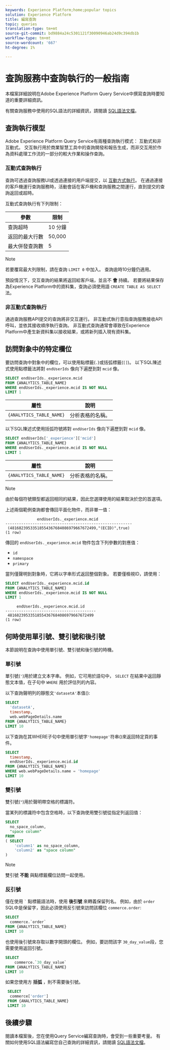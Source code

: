 ```yaml
---
keywords: Experience Platform;home;popular topics
solution: Experience Platform
title: 編寫查詢
topic: queries
translation-type: tm+mt
source-git-commit: bd9884a24c5301121f30090946ab24d9c394db1b
workflow-type: tm+mt
source-wordcount: '667'
ht-degree: 1%

---
```



# 查詢服務中查詢執行的一般指南

本檔案詳細說明在Adobe Experience Platform Query Service中撰寫查詢時要知道的重要詳細資訊。

有關查詢服務中使用的SQL語法的詳細資訊，請閱讀 [SQL語法文檔](../sql/syntax.md)。

## 查詢執行模型

Adobe Experience Platform Query Service有兩種查詢執行模式： 互動式和非互動式。 交互執行用於商業智慧工具中的查詢開發和報告生成，而非交互用於作為資料處理工作流的一部分的較大作業和操作查詢。

### 互動式查詢執行

查詢可透過查詢服務UI或透過連接的用戶端提交，以 [互動方式執行](../clients/overview.md)。 在通過連接的客戶機運行查詢服務時，活動會話在客戶機和查詢服務之間運行，直到提交的查詢返回或超時。

互動式查詢執行有下列限制：

| 參數 | 限制 |
| --------- | ---------- |
| 查詢超時 | 10 分鐘 |
| 返回的最大行數 | 50,000 |
| 最大併發查詢數 | 5 |

>[!NOTE]
>
>若要覆寫最大列限制，請在查詢 `LIMIT 0` 中加入。 查詢逾時10分鐘仍適用。

預設情況下，交互查詢的結果將返回給客戶端，並且不 **會** 持續。 若要將結果保存為Experience Platform中的資料集，查詢必須使用語 `CREATE TABLE AS SELECT` 法。

### 非互動式查詢執行

通過查詢服務API提交的查詢將非交互運行。 非互動式執行意指查詢服務接收API呼叫，並依其接收順序執行查詢。 非互動式查詢通常會導致在Experience Platform中產生新資料集以接收結果，或將新列插入現有資料集。

## 訪問對象中的特定欄位

要訪問查詢中對象中的欄位，可以使用點標籤(`.`)或括弧標籤(`[]`)。 以下SQL陳述式使用點標籤法將對 `endUserIds` 像向下遍歷到對 `mcid` 像。

```sql
SELECT endUserIds._experience.mcid
FROM {ANALYTICS_TABLE_NAME}
WHERE endUserIds._experience.mcid IS NOT NULL
LIMIT 1
```

| 屬性 | 說明 |
| -------- | ----------- |
| `{ANALYTICS_TABLE_NAME}` | 分析表格的名稱。 |

以下SQL陳述式使用括弧符號將對 `endUserIds` 像向下遍歷到對 `mcid` 像。

```sql
SELECT endUserIds['_experience']['mcid']
FROM {ANALYTICS_TABLE_NAME}
WHERE endUserIds._experience.mcid IS NOT NULL
LIMIT 1
```

| 屬性 | 說明 |
| -------- | ----------- |
| `{ANALYTICS_TABLE_NAME}` | 分析表格的名稱。 |

>[!NOTE]
>
>由於每個符號類型都返回相同的結果，因此您選擇使用的結果取決於您的首選項。

上述兩個範例查詢都會傳回平面化物件，而非單一值：

```console
              endUserIds._experience.mcid   
--------------------------------------------------------
 (48168239533518554367684086979667672499,"(ECID)",true)
(1 row)
```

傳回的 `endUserIds._experience.mcid` 物件包含下列參數的對應值：

- `id`
- `namespace`
- `primary`

當列僅聲明到對象時，它將以字串形式返回整個對象。 若要僅檢視ID，請使用：

```sql
SELECT endUserIds._experience.mcid.id
FROM {ANALYTICS_TABLE_NAME}
WHERE endUserIds._experience.mcid IS NOT NULL
LIMIT 1
```

```console
     endUserIds._experience.mcid.id 
----------------------------------------
 48168239533518554367684086979667672499
(1 row)
```

## 何時使用單引號、雙引號和後引號

本節說明在查詢中使用單引號、雙引號和後引號的時機。

### 單引號

單引號(`'`)用於建立文本字串。 例如，它可用於語句中， `SELECT` 在結果中返回靜態文本值，在子句中 `WHERE` 用於評估列的內容。

以下查詢聲明列的靜態文`'datasetA'`本值():

```sql
SELECT 
  'datasetA',
  timestamp,
  web.webPageDetails.name
FROM {ANALYTICS_TABLE_NAME}
LIMIT 10
```

以下查詢在其WHERE子句中使用單引號字`'homepage'`符串()來返回特定頁的事件。

```sql
SELECT 
  timestamp,
  endUserIds._experience.mcid.id
FROM {ANALYTICS_TABLE_NAME}
WHERE web.webPageDetails.name = 'homepage'
LIMIT 10
```

### 雙引號

雙引號(`"`)用於聲明帶空格的標識符。

當某列的標識符中包含空格時，以下查詢使用雙引號從指定列返回值：

```sql
SELECT
  no_space_column,
  "space column"
FROM
( SELECT 
    'column1' as no_space_column,
    'column2' as "space column"
)
```

>[!NOTE]
>
>雙引號 **不能** 與點標籤欄位訪問一起使用。

### 反引號

僅在使用 `` ` `` 點標籤語法時，使用 **後引號** 來轉義保留列名。 例如，由於 `order` SQL中是保留字，因此必須使用反引號來訪問該欄位 `commerce.order`:

```sql
SELECT 
  commerce.`order`
FROM {ANALYTICS_TABLE_NAME}
LIMIT 10
```

也使用後引號來存取以數字開頭的欄位。 例如，要訪問該字 `30_day_value`段，您需要使用返回引號。

```SQL
SELECT
    commerce.`30_day_value`
FROM {ANALYTICS_TABLE_NAME}
LIMIT 10
```

如果您使用方 **括弧** ，則不需要後引號。

```sql
 SELECT
  commerce['order']
 FROM {ANALYTICS_TABLE_NAME}
 LIMIT 10
```

## 後續步驟

閱讀本檔案後，您在使用Query Service編寫查詢時，會受到一些重要考量。 有關如何使用SQL語法編寫您自己查詢的詳細資訊，請閱讀 [SQL語法文檔](../sql/syntax.md)。